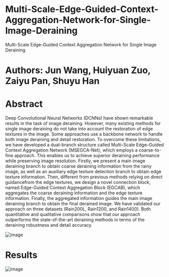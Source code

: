 # Multi-Scale-Edge-Guided-Context-Aggregation-Network-for-Single-Image-Deraining
Multi-Scale Edge-Guided Context Aggregation Network for Single Image Deraining

# Authors: Jun Wang, Huiyuan Zuo, Zaiyu Pan, Shuyu Han

# Abstract
Deep Convolutional Neural Networks (DCNNs) have shown remarkable results in the task of image deraining. However, many existing methods for single image deraining do not take into account the restoration of edge textures in the image. Some approaches use a backbone network to handle both image deraining and detail restoration. To overcome these limitations, we have developed a dual-branch structure called Multi-Scale Edge-Guided Context Aggregation Network (MSEGCA-Net), which employs a coarse-to-fine approach. This enables us to achieve superior deraining performance while preserving image resolution. Firstly, we present a main image deraining branch to obtain coarse deraining information from the rainy image, as well as an auxiliary edge texture detection branch to obtain edge texture information. Then, different from previous methods relying on direct guidancefrom the edge textures, we design a novel connection block, named Edge-Guided Context Aggregation Block (EGCAB), which aggregates the coarse deraining information and the edge texture information. Finally, the aggregated information guides the main image deraining branch to obtain the final derained image. We have validated our approach on three datasets (Rain200L, Rain1200, and Rain1400). Both quantitative and qualitative comparisons show that our approach outperforms the state-of-the-art deraining methods in terms of the deraining robustness and detail accuracy.

![image](https://github.com/B201cv/Multi-Scale-Edge-Guided-Context-Aggregation-Network-for-Single-Image-Deraining/assets/150791781/3dd9fa5f-b6c3-4623-bbce-1b235bd6bb67)


# Results
![image](https://github.com/B201cv/Multi-Scale-Edge-Guided-Context-Aggregation-Network-for-Single-Image-Deraining/assets/150791781/4612dead-13d2-4904-9d45-060de5d0cc6e)




